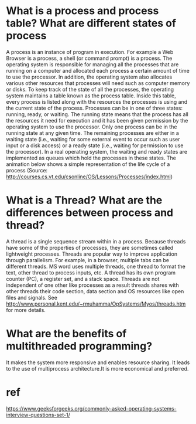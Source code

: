 # What is a process and process table? What are different states of process 
A process is an instance of program in execution. For example a Web Browser is a process, a shell (or command prompt) is a process. 
The operating system is responsible for managing all the processes that are running on a computer and allocated each process a certain amount of time to use the processor. In addition, the operating system also allocates various other resources that processes will need such as computer memory or disks. To keep track of the state of all the processes, the operating system maintains a table known as the process table. Inside this table, every process is listed along with the resources the processes is using and the current state of the process. 
Processes can be in one of three states: running, ready, or waiting. The running state means that the process has all the resources it need for execution and it has been given permission by the operating system to use the processor. Only one process can be in the running state at any given time. The remaining processes are either in a waiting state (i.e., waiting for some external event to occur such as user input or a disk access) or a ready state (i.e., waiting for permission to use the processor). In a real operating system, the waiting and ready states are implemented as queues which hold the processes in these states. The animation below shows a simple representation of the life cycle of a process (Source: http://courses.cs.vt.edu/csonline/OS/Lessons/Processes/index.html) 

# What is a Thread? What are the differences between process and thread? 
A thread is a single sequence stream within in a process. Because threads have some of the properties of processes, they are sometimes called lightweight processes. Threads are popular way to improve application through parallelism. For example, in a browser, multiple tabs can be different threads. MS word uses multiple threads, one thread to format the text, other thread to process inputs, etc. 
A thread has its own program counter (PC), a register set, and a stack space. Threads are not independent of one other like processes as a result threads shares with other threads their code section, data section and OS resources like open files and signals. See http://www.personal.kent.edu/~rmuhamma/OpSystems/Myos/threads.htm for more details. 

# What are the benefits of multithreaded programming? 
It makes the system more responsive and enables resource sharing. It leads to the use of multiprocess architecture.It is more economical and preferred. 

# ref
https://www.geeksforgeeks.org/commonly-asked-operating-systems-interview-questions-set-1/

